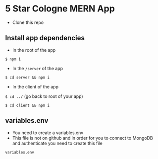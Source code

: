 # 5 Star Cologne MERN App
* Clone this repo

## Install app dependencies
* In the root of the app

`$ npm i`

* In the `/server` of the app

`$ cd server && npm i`

* In the client of the app

`$ cd ../` (go back to root of your app)

`$ cd client && npm i`

## variables.env
* You need to create a variables.env
* This file is not on github and in order for you to connect to MongoDB and
authenticate you need to create this file

`variables.env`